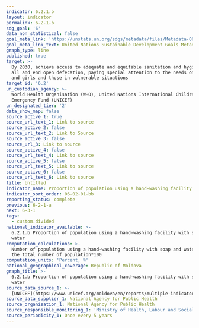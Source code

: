 ```yaml
---
indicator: 6.2.1.b
layout: indicator
permalink: 6-2-1-b
sdg_goal: '6'
data_non_statistical: false
goal_meta_link: 'https://unstats.un.org/sdgs/metadata/files/Metadata-06-02-01.pdf'
goal_meta_link_text: United Nations Sustainable Development Goals Metadata (pdf 428kB)
graph_type: line
published: true
target: >-
  By 2030, achieve access to adequate and equitable sanitation and hygiene for
  all and end open defecation, paying special attention to the needs of women
  and girls and those in vulnerable situations
target_id: '6.2'
un_custodian_agency: >-
  World Health Organisation (WHO), United Nations International Children's
  Emergency Fund (UNICEF)
un_designated_tier: '2'
data_show_map: false
source_active_1: true
source_url_text_1: Link to source
source_active_2: false
source_url_text_2: Link to Source
source_active_3: false
source_url_3: Link to source
source_active_4: false
source_url_text_4: Link to source
source_active_5: false
source_url_text_5: Link to source
source_active_6: false
source_url_text_6: Link to source
title: Untitled
indicator_name: Proportion of population using a hand-washing facility with soap and water
indicator_sort_order: 06-02-01-bb
reporting_status: complete
previous: 6-2-1-a
next: 6-3-1
tags:
  - custom.divided
national_indicator_available: >-
  6.2.1.b Proportion of population using a hand-washing facility with soap and
  water
computation_calculations: >-
  Number of population using a hand-washing facility with soap and water out of
  the total number of population*100
computation_units: 'Percent, %'
national_geographical_coverage: Republic of Moldova
graph_title: >-
  6.2.1.b Proportion of population using a hand-washing facility with soap and
  water
source_data_source_1: >-
  [UNICEF](https://www.unicef.org/moldova/en/reports/multiple-indicator-cluster-survey-mics)
source_data_supplier_1: National Agency for Public Health
source_organisation_1: National Agency for Public Health
source_responsible_monitoring_1: 'Ministry of Health, Labour and Social Protection'
source_periodicity_1: Once every 5 years
---
```

